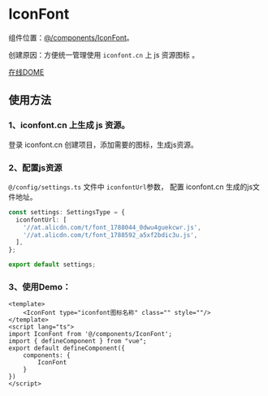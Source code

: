 # IconFont

组件位置：[@/components/IconFont](https://github.com/lqsong/admin-antd-vue/tree/vite/src/components/IconFont)。

创建原因：方便统一管理使用 `iconfont.cn` 上 js 资源图标 。

[在线DOME](http://vite-demo.admin-antd-vue.liqingsong.cc/#/component/icon/font)

## 使用方法

### 1、iconfont.cn 上生成 js 资源。

登录 iconfont.cn 创建项目，添加需要的图标，生成js资源。

### 2、配置js资源

`@/config/settings.ts` 文件中 `iconfontUrl`参数， 配置 iconfont.cn 生成的js文件地址。

```ts
const settings: SettingsType = {
  iconfontUrl: [
    '//at.alicdn.com/t/font_1788044_0dwu4guekcwr.js',
    '//at.alicdn.com/t/font_1788592_a5xf2bdic3u.js', 
  ],
};

export default settings;
```

### 3、使用Demo：

```vue
<template>
    <IconFont type="iconfont图标名称" class="" style=""/>
</template>
<script lang="ts">
import IconFont from '@/components/IconFont';
import { defineComponent } from "vue";
export default defineComponent({
    components: {
        IconFont
    }
})
</script>
```
